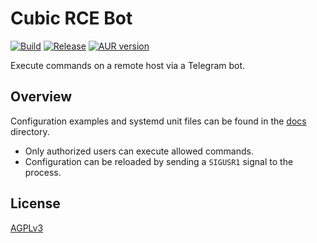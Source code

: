 # Cubic RCE Bot

[![Build](https://github.com/database64128/cubic-rce-bot/actions/workflows/build.yml/badge.svg)](https://github.com/database64128/cubic-rce-bot/actions/workflows/build.yml)
[![Release](https://github.com/database64128/cubic-rce-bot/actions/workflows/release.yml/badge.svg)](https://github.com/database64128/cubic-rce-bot/actions/workflows/release.yml)
[![AUR version](https://img.shields.io/aur/version/cubic-rce-bot-git?label=cubic-rce-bot-git)](https://aur.archlinux.org/packages/cubic-rce-bot-git)

Execute commands on a remote host via a Telegram bot.

## Overview

Configuration examples and systemd unit files can be found in the [docs](docs) directory.

- Only authorized users can execute allowed commands.
- Configuration can be reloaded by sending a `SIGUSR1` signal to the process.

## License

[AGPLv3](LICENSE)
